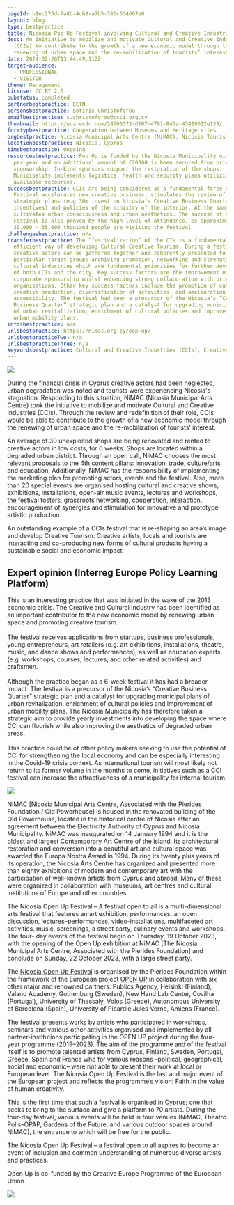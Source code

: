 ```yaml
---
pageId: b1ec275d-7a8b-4cb8-a7b5-785c534667e0
layout: blog
type: bestpractice
title: Nicosia Pop Up Festival involving Cultural and Creative Industries (CCIs)
desc: An initiative to mobilize and motivate Cultural and Creative Industries
  (CCIs) to contribute to the growth of a new economic model through the
  renewing of urban space and the re-mobilization of tourists’ interest.
date: 2024-02-26T13:44:49.112Z
target-audience:
  - PROFESSIONAL
  - VISITOR
theme: Management
license: CC BY 2.0
pubstatus: completed
partnerbestpractice: ECTN
personsbestpractice: Sotiris Christoforou
emailbestpractice: s.christoforou@ccci.org.cy
thumbnail: https://ucarecdn.com/24f06372-d107-4791-843a-43419612e138/
formtypbestpractice: Cooperation between Museums and Heritage sites
orgbestpractice: Nicosia Municipal Arts Centre (NiMAC), Nicosia Tourism Board (NTB)
locationbestpractice: Nicosia, Cyprus
timebestpractice: Ongoing
resourcesbestpractice: Pop Up is funded by the Nicosia Municipality with €50000
  per year and an additional amount of €20000 is been secured from private
  sponsorship. In-kind sponsors support the restoration of the shops.
  Municipality implements logistics, health and security plans utilizing all its
  available recourses.
successbestpractice: CCIs are being considered as a fundamental force of change.
  Festival accelerates new creative business, stimulates the review of Municipal
  strategic plans (e.g 30m invest on Nicosia’s Creative Business Quarter, taxes
  incentives) and policies of the ministry of the interior. At the same time, it
  cultivates urban consciousness and urban aesthetics. The success of the
  Festival is also proven by the high level of attendance, as approximately
  30.000 – 35.000 thousand people are visiting the festival
challengesbestpractice: n/a
transferbestpractice: The “festivalization” of the CIs is a fundamental and
  efficient way of developing Cultural Creative Tourism. During a festival,
  creative actors can be gathered together and coherently presented to
  particular target groups archiving promotion, networking and strengthening of
  cultural industries which are fundamental priorities for further development
  of both CCIs and the city. Key success factors are the improvement of
  corporate sponsorship whilst enhancing strong collaboration with private
  organisations. Other key success factors include the promotion of cultural and
  creative production, diversification of activities, and amelioration of
  accessibility. The festival had been a precursor of the Nicosia’s “Creative
  Business Quarter” strategic plan and a catalyst for upgrading municipal plans
  of urban revitalization, enrichment of cultural policies and improvement of
  urban mobility plans.
infosbestpractice: n/a
urlsbestpractice: https://nimac.org.cy/pop-up/
urlsbestpracticeTwo: n/a
urlsbestpracticeThree: n/a
keywordsbestpractice: Cultural and Creative Industries (CCIs), Creative Tourism, Nicosia, Festival
---
```

![](https://ucarecdn.com/a7e02fed-94e1-442b-b465-fe09934caf80/)

During the financial crisis in Cyprus creative actors had been neglected, urban degradation was noted and tourists were experiencing Nicosia's stagnation. Responding to this situation, NiMAC (Nicosia Municipal Arts Centre) took the initiative to mobilize and motivate Cultural and Creative Industries (CCIs). Through the review and redefinition of their role, CCIs would be able to contribute to the growth of a new economic model through the renewing of urban space and the re-mobilization of tourists’ interest. 

An average of 30 unexploited shops are being renovated and rented to creative actors in low costs, for 6 weeks. Shops are located within a degraded urban district. Through an open call, NiMAC chooses the most relevant proposals to the 4th content pillars: innovation, trade, culture/arts and education. Additionally, NiMAC has the responsibility of implementing the marketing plan for promoting actors, events and the festival. Also, more than 20 special events are organised hosting cultural and creative shows, exhibitions, installations, open-air music events, lectures and workshops, the festival fosters, grassroots networking, cooperation, interaction, encouragement of synergies and stimulation for innovative and prototype artistic production.

An outstanding example of a CCIs festival that is re-shaping an area’s image and develop Creative Tourism. Creative artists, locals and tourists are interacting and co-producing new forms of cultural products having a sustainable social and economic impact.

## Expert opinion (Interreg Europe Policy Learning Platform)

This is an interesting practice that was initiated in the wake of the 2013 economic crisis. The Creative and Cultural Industry has been identified as an important contributor to the new economic model by renewing urban space and promoting creative tourism.\
\
The festival receives applications from startups, business professionals, young entrepreneurs, art retailers (e.g. art exhibitions, installations, theatre, music, and dance shows and performances), as well as education experts (e.g. workshops, courses, lectures, and other related activities) and craftsmen.\
\
Although the practice began as a 6-week festival it has had a broader impact. The festival is a precursor of the Nicosia’s “Creative Business Quarter” strategic plan and a catalyst for upgrading municipal plans of urban revitalization, enrichment of cultural policies and improvement of urban mobility plans. The Nicosia Municipality has therefore taken a strategic aim to provide yearly investments into developing the space where CCI can flourish while also improving the aesthetics of degraded urban areas.\
\
This practice could be of other policy makers seeking to use the potential of CCI for strengthening the local economy and can be especially interesting in the Covid-19 crisis context. As international tourism will most likely not return to its former volume in the months to come, initiatives such as a CCI festival can increase the attractiveness of a municipality for internal tourism.

<!--EndFragment-->

![](https://ucarecdn.com/de8d648d-1ca4-4d22-b88d-de087da63410/)

NiMAC \[Nicosia Municipal Arts Centre, Associated with the Pierides Foundation / Old Powerhouse] is housed in the renovated building of the Old Powerhouse, located in the historical centre of Nicosia after an agreement between the Electricity Authority of Cyprus and Nicosia Municipality. NiMAC was inaugurated on 14 January 1994 and it is the oldest and largest Contemporary Art Centre of the island. Its architectural restoration and conversion into a beautiful art and cultural space was awarded the Europa Nostra Award in 1994. During its twenty plus years of its operation, the Nicosia Arts Centre has organized and presented more than eighty exhibitions of modern and contemporary art with the participation of well-known artists from Cyprus and abroad. Many of these were organized in collaboration with museums, art centres and cultural institutions of Europe and other countries.

The Nicosia Open Up Festival – A festival open to all is a multi-dimensional arts festival that features an art exhibition, performances, an open discussion, lectures–performances, video-installations, multifaceted art activities, music, screenings, a street party, culinary events and workshops. The four- day events of the festival begin on Thursday, 19 October 2023, with the opening of the Open Up exhibition at NiMAC \[The Nicosia Municipal Arts Centre, Associated with the Pierides Foundation] and conclude on Sunday, 22 October 2023, with a large street party.

The [Nicosia Open Up Festival](https://openupeu.com/activities/nicosia-festival/) is organised by the Pierides Foundation within the framework of the European project [OPEN UP](https://openupeu.com/) in collaboration with six other major and renowned partners: Publics Agency, Helsinki (Finland), Valand Academy, Gothenburg (Sweden), New Hand Lab Center, Covilha (Portugal), University of Thessaly, Volos (Greece), Autonomous University of Barcelona (Spain), University of Picardie Jules Verne, Amiens (France).

The festival presents works by artists who participated in workshops, seminars and various other activities organised and implemented by all partner-institutions participating in the OPEN UP project during the four-year programme (2019–2023). The aim of the programme and of the festival itself is to promote talented artists from Cyprus, Finland, Sweden, Portugal, Greece, Spain and France who for various reasons –political, geographical, social and economic– were not able to present their work at local or European level. The Nicosia Open Up Festival is the last and major event of the European project and reflects the programme’s vision: Faith in the value of human creativity.

This is the first time that such a festival is organised in Cyprus; one that seeks to bring to the surface and give a platform to 70 artists. During the four-day festival, various events will be held in four venues (NiMAC, Theatro Polis–OPAP, Gardens of the Future, and various outdoor spaces around NiMAC), the entrance to which will be free for the public.

The Nicosia Open Up Festival – a festival open to all aspires to become an event of inclusion and common understanding of numerous diverse artists and practices.

Open Up is co-funded by the Creative Europe Programme of the European Union

![](https://ucarecdn.com/cf7599f1-880d-42d2-9299-02247809a522/)